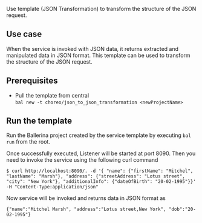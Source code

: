 Use template (JSON Transformation) to transform the structure of the JSON request.

## Use case
When the service is invoked with JSON data, it returns extracted and manipulated data in JSON format. This template can be used to transform the structure of the JSON request. 

## Prerequisites
* Pull the template from central  
`bal new -t choreo/json_to_json_transformation <newProjectName>`

## Run the template
Run the Ballerina project created by the service template by executing `bal run` from the root.

Once successfully executed, Listener will be started at port 8090. Then you need to invoke the service using the following curl command
```
$ curl http://localhost:8090/. -d '{ "name": {"firstName": "Mitchel", "lastName": "Marsh"}, "address": {"streetAddress": "Lotus street", "city": "New York"}, "additionalInfo": {"dateOfBirth": "20-02-1995"}}' -H "Content-Type:application/json"
```
Now service will be invoked and returns data in JSON format as
```
{"name":"Mitchel Marsh", "address":"Lotus street,New York", "dob":"20-02-1995"}
```
